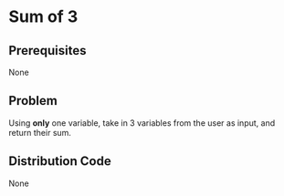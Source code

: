 # Sum of 3

## Prerequisites
None

## Problem
Using <strong>only</strong> one variable, take in 3 variables from the user as input, and return their sum.

## Distribution Code
None